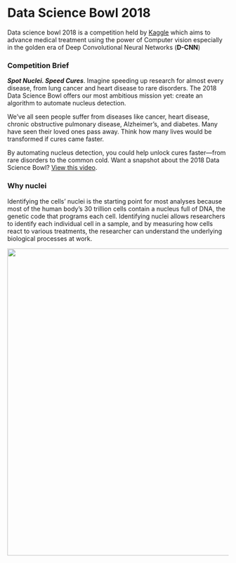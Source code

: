 # Data Science Bowl 2018

Data science bowl 2018 is a competition held by [Kaggle](https://www.kaggle.com/c/data-science-bowl-2018) which aims to advance medical treatment using the power of Computer vision especially in the golden era of Deep Convolutional Neural Networks (**D-CNN**)

### Competition Brief

<b><i>Spot Nuclei. Speed Cures</i></b>. Imagine speeding up research for almost every disease, from lung cancer and heart disease to rare disorders. The 2018 Data Science Bowl offers our most ambitious mission yet: create an algorithm to automate nucleus detection.

We’ve all seen people suffer from diseases like cancer, heart disease, chronic obstructive pulmonary disease, Alzheimer’s, and diabetes. Many have seen their loved ones pass away. Think how many lives would be transformed if cures came faster.

By automating nucleus detection, you could help unlock cures faster—from rare disorders to the common cold. Want a snapshot about the 2018 Data Science Bowl? [View this video](https://www.youtube.com/watch?v=eHwkfhmJexs&feature=youtu.be).

### Why nuclei

Identifying the cells’ nuclei is the starting point for most analyses because most of the human body’s 30 trillion cells contain a nucleus full of DNA, the genetic code that programs each cell. Identifying nuclei allows researchers to identify each individual cell in a sample, and by measuring how cells react to various treatments, the researcher can understand the underlying biological processes at work.

<p align="center">
<img src="https://storage.googleapis.com/kaggle-media/competitions/dsb-2018/dsb.jpg" width=700>
</p>
